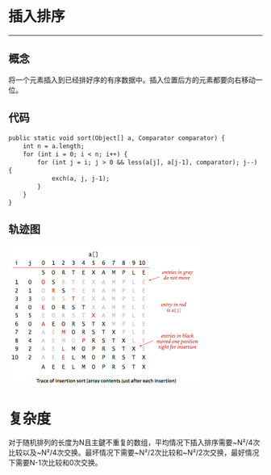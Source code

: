 # 插入排序

---

## 概念

将一个元素插入到已经排好序的有序数据中。插入位置后方的元素都要向右移动一位。

## 代码

```
public static void sort(Object[] a, Comparator comparator) {
    int n = a.length;
    for (int i = 0; i < n; i++) {
        for (int j = i; j > 0 && less(a[j], a[j-1], comparator); j--) {
            exch(a, j, j-1);
        }
    }
}
```

## 轨迹图

![](/assets/trace.png)

# 复杂度

对于随机排列的长度为N且主鍵不重复的数组，平均情况下插入排序需要~N²/4次比较以及~N²/4次交换。最坏情况下需要~N²/2次比较和~N²/2次交换，最好情况下需要N-1次比较和0次交换。

